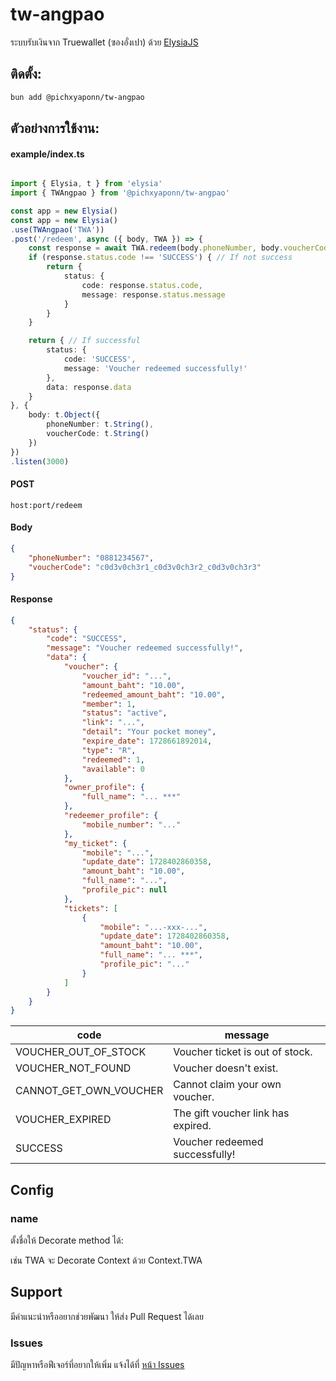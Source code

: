 # tw-angpao
ระบบรับเงินจาก Truewallet (ซองอั่งเปา) ด้วย [ElysiaJS](https://elysiajs.com/)

## ติดตั้ง:
```bash
bun add @pichxyaponn/tw-angpao
```

## ตัวอย่างการใช้งาน:

#### example/index.ts

```typescript

import { Elysia, t } from 'elysia'
import { TWAngpao } from '@pichxyaponn/tw-angpao'

const app = new Elysia()
const app = new Elysia()
.use(TWAngpao('TWA'))
.post('/redeem', async ({ body, TWA }) => {
    const response = await TWA.redeem(body.phoneNumber, body.voucherCode)
    if (response.status.code !== 'SUCCESS') { // If not success
        return {
            status: {
                code: response.status.code,
                message: response.status.message
            }
        }
    }

    return { // If successful
        status: {
            code: 'SUCCESS',
            message: 'Voucher redeemed successfully!'
        },
        data: response.data
    }
}, {
    body: t.Object({
        phoneNumber: t.String(),
        voucherCode: t.String()
    })
})
.listen(3000)

```
#### POST
```
host:port/redeem
```

#### Body
```json
{
    "phoneNumber": "0881234567",
    "voucherCode": "c0d3v0ch3r1_c0d3v0ch3r2_c0d3v0ch3r3"
}
```

#### Response
```json
{
    "status": {
        "code": "SUCCESS",
        "message": "Voucher redeemed successfully!",
        "data": {
            "voucher": {
                "voucher_id": "...",
                "amount_baht": "10.00",
                "redeemed_amount_baht": "10.00",
                "member": 1,
                "status": "active",
                "link": "...",
                "detail": "Your pocket money",
                "expire_date": 1728661892014,
                "type": "R",
                "redeemed": 1,
                "available": 0
            },
            "owner_profile": {
                "full_name": "... ***"
            },
            "redeemer_profile": {
                "mobile_number": "..."
            },
            "my_ticket": {
                "mobile": "...",
                "update_date": 1728402860358,
                "amount_baht": "10.00",
                "full_name": "...",
                "profile_pic": null
            },
            "tickets": [
                {
                    "mobile": "...-xxx-...",
                    "update_date": 1728402860358,
                    "amount_baht": "10.00",
                    "full_name": "... ***",
                    "profile_pic": "..."
                }
            ]
        }
    }
}
```

| code                    | message                             |
| ----------------------- | ----------------------------------- |
| VOUCHER_OUT_OF_STOCK    | Voucher ticket is out of stock.     |
| VOUCHER_NOT_FOUND       | Voucher doesn't exist.              |
| CANNOT_GET_OWN_VOUCHER  | Cannot claim your own voucher.      |
| VOUCHER_EXPIRED         | The gift voucher link has expired.  |
| SUCCESS                 | Voucher redeemed successfully!      |

## Config
### name
ตั้งชื่อให้ Decorate method ได้:

เช่น TWA จะ Decorate Context ด้วย Context.TWA

## Support

มีคำแนะนำหรืออยากช่วยพัฒนา ให้ส่ง Pull Request ได้เลย

### Issues

มีปัญหาหรือฟีเจอร์ที่อยากให้เพิ่ม แจ้งได้ที่ [หน้า Issues](https://github.com/pichxyaponn/truewallet-angpao/issues)